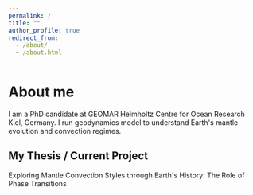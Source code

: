 ```yaml
---
permalink: /
title: ""
author_profile: true
redirect_from: 
  - /about/
  - /about.html
---
```


About me
======
I am a PhD candidate at GEOMAR Helmholtz Centre for Ocean Research Kiel, Germany. I run geodynamics model to understand Earth's mantle evolution and convection regimes. 

My Thesis / Current Project
------
Exploring Mantle Convection Styles through Earth's History: The Role of Phase Transitions

<!--


My Research Interest
------
Understanding Earth's large scale mantle evolution


**Markdown generator**

-->
